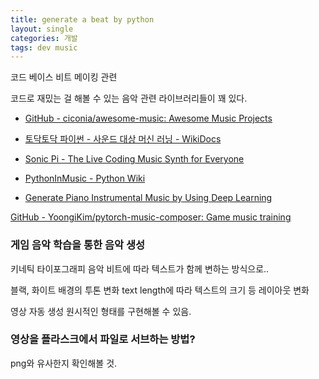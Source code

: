 ```yaml
---
title: generate a beat by python  
layout: single 
categories: 개발 
tags: dev music
---
```


 코드 베이스 비트 메이킹 관련

코드로 재밌는 걸 해볼 수 있는 음악 관련 라이브러리들이 꽤 있다.

* [GitHub - ciconia/awesome-music: Awesome Music Projects](https://github.com/ciconia/awesome-music)

* [토닥토닥 파이썬 - 사운드 대상 머신 러닝 - WikiDocs](https://wikidocs.net/book/2961)

* [Sonic Pi - The Live Coding Music Synth for Everyone](https://sonic-pi.net/)

* [PythonInMusic - Python Wiki](https://wiki.python.org/moin/PythonInMusic)

* [Generate Piano Instrumental Music by Using Deep Learning](https://towardsdatascience.com/generate-piano-instrumental-music-by-using-deep-learning-80ac35cdbd2e)

[GitHub - YoongiKim/pytorch-music-composer: Game music training](https://github.com/YoongiKim/pytorch-music-composer?fbclid=IwAR1TDcbD_jtRwHuLAZzmDF70xcwsm4Z0IBqdhCEEjYRhHs1S6PVZYT0vGOg)

### 게임 음악 학습을 통한 음악 생성
키네틱 타이포그래피
음악 비트에 따라 텍스트가 함께 변하는 방식으로..

블랙, 화이트 배경의 투톤 변화
text length에 따라 텍스트의 크기 등 레이아웃 변화

영상 자동 생성 원시적인 형태를 구현해볼 수 있음.

### 영상을 플라스크에서 파일로 서브하는 방법?
png와 유사한지 확인해볼 것.


